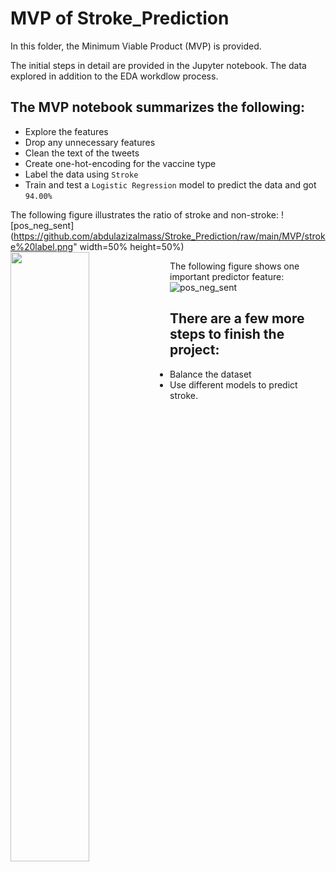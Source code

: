 # MVP of Stroke_Prediction

In this folder, the Minimum Viable Product (MVP) is provided. 

The initial steps in detail are provided in the Jupyter notebook. 
The data explored in addition to the EDA workdlow process. 

## The MVP notebook summarizes the following: 
- Explore the features 
- Drop any unnecessary features
- Clean the text of the tweets
- Create one-hot-encoding for the vaccine type
- Label the data using ```Stroke```
- Train and test a ```Logistic Regression``` model to predict the data and got ```94.00%```


The following figure illustrates the ratio of stroke and non-stroke:
![pos_neg_sent](https://github.com/abdulazizalmass/Stroke_Prediction/raw/main/MVP/stroke%20label.png" width=50% height=50%)
<img align="left" src="https://github.com/abdulazizalmass/Stroke_Prediction/raw/main/MVP/stroke%20label.png" width=50% height=50%>


The following figure shows one important predictor feature:
![pos_neg_sent](https://github.com/abdulazizalmass/Stroke_Prediction/raw/main/MVP/age%20predictor%20.png)



## There are a few more steps to finish the project: 
- Balance the dataset 
- Use different models to predict stroke. 

